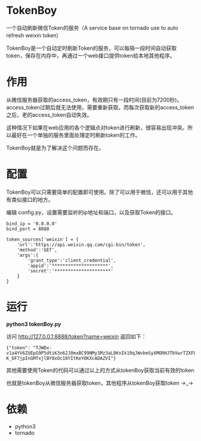 # TokenBoy
一个自动刷新微信Token的服务（A service base on tornado use to auto refresh weixin token）

TokenBoy是一个自动定时刷新Token的服务，可以每隔一段时间自动获取token，保存在内存中，再通过一个web接口提供token给本地其他程序。

# 作用
从微信服务器获取的access_token，有效期只有一段时间(目前为7200秒)。access_token过期后就无法使用，需要重新获取。而每次获取新的access_token之后，老的access_token自动失效。

这种情况下如果在web应用的各个逻辑点对token进行刷新，很容易出现冲突。所以最好在一个单独的服务里面处理定时刷新token的工作。

TokenBoy就是为了解决这个问题而存在。

# 配置

TokenBoy可以只需要简单的配置即可使用。除了可以用于微信，还可以用于其他有类似接口的地方。

编辑 config.py，设置需要监听的ip地址和端口，以及获取Token的接口。

    bind_ip = '0.0.0.0'
    bind_port = 8888

    token_sources['weixin'] = {
        'url':'https://api.weixin.qq.com/cgi-bin/token',
        'method':'GET',
        'args':{
            'grant_type':'client_credential',
            'appid':'*********************',
            'secret':'*********************'
        }
    }
    
# 运行

<b>python3 tokenBoy.py </b>

访问 http://127.0.0.1:8888/token?name=weixin
返回如下：

    {"token": "TJWDx-v1a4YV6ZUEpG9P5dtiK3n62J0mxBC99NMy1Mz3aL0KnIk19qJWvbmSyXMORHJTbVwrTZXF8-K_6F7jpInGMfxjlBY8xOc18YItKeYOKXcADAZVI"}
    
其他需要使用Token的代码可以通过以上的方式从tokenBoy获取当前有效的token

也就是tokenBoy从微信服务器获取token，其他程序从tokenBoy获取token →_→

# 依赖

* python3
* tornado

